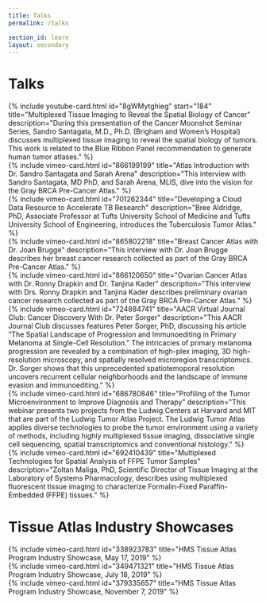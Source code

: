 ```yaml
---
title: Talks
permalink: /talks

section_id: learn
layout: secondary
---
```


# Talks
<div class="row mb-4">
  <div class="col-md-6 mb-4">
    {% include youtube-card.html id="8gWMytghieg" start="184" title="Multiplexed Tissue Imaging to Reveal the Spatial Biology of Cancer" description="During this presentation of the Cancer Moonshot Seminar Series, Sandro Santagata, M.D., Ph.D. (Brigham and Women’s Hospital) discusses multiplexed tissue imaging to reveal the spatial biology of tumors. This work is related to the Blue Ribbon Panel recommendation to generate human tumor atlases." %}
  </div>
  <div class="col-md-6 mb-4">
    {% include vimeo-card.html id="866199199" title="Atlas Introduction with Dr. Sandro Santagata and Sarah Arena" description="This interview with Sandro Santagata, MD PhD, and Sarah Arena, MLIS, dive into the vision for the Gray BRCA Pre-Cancer Atlas." %}
  </div>
  <div class="col-md-6 mb-4">
    {% include vimeo-card.html id="701262344" title="Developing a Cloud Data Resource to Accelerate TB Research" description="Bree Aldridge, PhD, Associate Professor at Tufts University School of Medicine and Tufts University School of Engineering, introduces the Tuberculosis Tumor Atlas." %}
  </div>
  <div class="col-md-6 mb-4">
    {% include vimeo-card.html id="865802218" title="Breast Cancer Atlas with Dr. Joan Brugge" description="This interview with Dr. Joan Brugge describes her breast cancer research collected as part of the Gray BRCA Pre-Cancer Atlas." %}
  </div>
  <div class="col-md-6 mb-4">
    {% include vimeo-card.html id="866120650" title="Ovarian Cancer Atlas with Dr. Ronny Drapkin and Dr. Tanjina Kader" description="This interview with Drs. Ronny Drapkin and Tanjina Kader describes preliminary ovarian cancer research collected as part of the Gray BRCA Pre-Cancer Atlas." %}
  </div>
  <div class="col-md-6 mb-4">
    {% include vimeo-card.html id="724884741" title="AACR Virtual Journal Club: Cancer Discovery With Dr. Peter Sorger" description="This AACR Journal Club discusses features Peter Sorger, PhD, discussing his article “The Spatial Landscape of Progression and Immunoediting in Primary Melanoma at Single-Cell Resolution.” The intricacies of primary melanoma progression are revealed by a combination of high-plex imaging, 3D high-resolution microscopy, and spatially resolved microregion transcriptomics. Dr. Sorger shows that this unprecedented spatiotemoporal resolution uncovers recurrent cellular neighborhoods and the landscape of immune evasion and immunoediting." %}
  </div>
  <div class="col-md-6 mb-4">
    {% include vimeo-card.html id="686780846" title="Profiling of the Tumor Microenvironment to Improve Diagnosis and Therapy" description="This webinar presents two projects from the Ludwig Centers at Harvard and MIT that are part of the Ludwig Tumor Atlas Project. The Ludwig Tumor Atlas applies diverse technologies to probe the tumor environment using a variety of methods, including highly multiplexed tissue imaging, dissociative single cell sequencing, spatial transcriptomics and conventional histology." %}
  </div>
  <div class="col-md-6 mb-4">
    {% include vimeo-card.html id="692410439" title="Multiplexed Technologies for Spatial Analysis of FFPE Tumor Samples" description="Zoltan Maliga, PhD, Scientific Director of Tissue Imaging at the Laboratory of Systems Pharmacology, describes using multiplexed fluorescent tissue imaging to characterize Formalin-Fixed Paraffin-Embedded (FFPE) tissues." %}
  </div>
</div>


# Tissue Atlas Industry Showcases

<div class="row mb-4">
  <div class="col-md-6 mb-4">
    {% include vimeo-card.html id="338923783" title="HMS Tissue Atlas Program Industry Showcase, May 17, 2019" %}
  </div>
  <div class="col-md-6 mb-4">
    {% include vimeo-card.html id="349471321" title="HMS Tissue Atlas Program Industry Showcase, July 18, 2019" %}
  </div>
  <div class="col-md-6 mb-4">
    {% include vimeo-card.html id="379335657" title="HMS Tissue Atlas Program Industry Showcase, November 7, 2019" %}
  </div>
</div>
